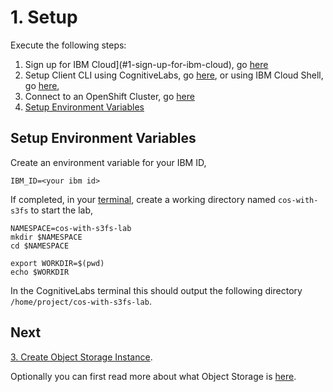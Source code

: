 # 1. Setup

Execute the following steps:

1. Sign up for IBM Cloud](#1-sign-up-for-ibm-cloud), go [here](https://ibm.github.io/workshop-setup/NEWACCOUNT/)
2. Setup Client CLI using CognitiveLabs, go [here](https://ibm.github.io/workshop-setup/COGNITIVECLASS/), or using IBM Cloud Shell, go [here](https://ibm.github.io/workshop-setup/CLOUDSHELL/),
3. Connect to an OpenShift Cluster, go [here](https://ibm.github.io/workshop-setup/ROKS/)
4. [Setup Environment Variables](#setup-environment-variables)

## Setup Environment Variables

Create an environment variable for your IBM ID,

```console
IBM_ID=<your ibm id>
```

If completed, in your [terminal](https://labs.cognitiveclass.ai/), create a working directory named `cos-with-s3fs` to start the lab,

```console
NAMESPACE=cos-with-s3fs-lab
mkdir $NAMESPACE
cd $NAMESPACE

export WORKDIR=$(pwd)
echo $WORKDIR
```

In the CognitiveLabs terminal this should output the following directory `/home/project/cos-with-s3fs-lab`.

## Next

[3. Create Object Storage Instance](../cos-with-s3fs/COS.md).

Optionally you can first read more about what Object Storage is [here](../cos-with-s3fs/ABOUT-COS.md).
